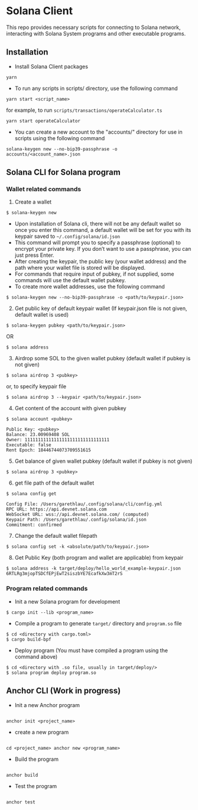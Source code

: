 # Solana Client

This repo provides necessary scripts for connecting to Solana network, interacting with Solana
System programs and other executable programs.

## Installation

- Install Solana Client packages

```shell
yarn
```

- To run any scripts in scripts/ directory, use the following command

```shell
yarn start <script_name>
```

for example, to run `scripts/transactions/operateCalculator.ts`

```shell
yarn start operateCalculator
```

- You can create a new account to the "accounts/" directory for use in scripts using the following
  command

```shell
solana-keygen new --no-bip39-passphrase -o accounts/<account_name>.json
```

## Solana CLI for Solana program

### Wallet related commands

1. Create a wallet

```shell
$ solana-keygen new
```

- Upon installation of Solana cli, there will not be any default wallet so once you enter this
  command, a default wallet will be set for you with its keypair saved to `~/.config/solana/id.json`
- This command will prompt you to specify a passphrase (optional) to encrypt your private key. If
  you don’t want to use a passphrase, you can just press Enter.
- After creating the keypair, the public key (your wallet address) and the path where your wallet
  file is stored will be displayed.
- For commands that require input of pubkey, if not supplied, some commands will use the default
  wallet pubkey.
- To create more wallet addresses, use the following command

```shell
$ solana-keygen new --no-bip39-passphrase -o <path/to/keypair.json>
```

2. Get public key of default keypair wallet (If keypair.json file is not given, default wallet is
   used)

```shell
$ solana-keygen pubkey <path/to/keypair.json>
```

OR

```shell
$ solana address
```

3. Airdrop some SOL to the given wallet pubkey (default wallet if pubkey is not given)

```shell
$ solana airdrop 3 <pubkey>
```

or, to specify keypair file

```shell
$ solana airdrop 3 --keypair <path/to/keypair.json>
```

4. Get content of the account with given pubkey

```shell
$ solana account <pubkey>

Public Key: <pubkey>
Balance: 23.00969408 SOL
Owner: 11111111111111111111111111111111
Executable: false
Rent Epoch: 18446744073709551615
```

5. Get balance of given wallet pubkey (default wallet if pubkey is not given)

```shell
$ solana airdrop 3 <pubkey>
```

6. get file path of the default wallet

```shell
$ solana config get

Config File: /Users/garethlau/.config/solana/cli/config.yml
RPC URL: https://api.devnet.solana.com
WebSocket URL: wss://api.devnet.solana.com/ (computed)
Keypair Path: /Users/garethlau/.config/solana/id.json
Commitment: confirmed
```

7. Change the default wallet filepath

```shell
$ solana config set -k <absolute/path/to/keypair.json>
```

8. Get Public Key (both program and wallet are applicable) from keypair

```shell
$ solana address -k target/deploy/hello_world_example-keypair.json
6RTLRg3mjopTSDCfEPjEwT2siszbYE7EcafkXw3mT2rS
```

### Program related commands

- Init a new Solana program for development

```shell
$ cargo init --lib <program_name>
```

- Compile a program to generate `target/` directory and `program.so` file

```shell
$ cd <directory with cargo.toml>
$ cargo build-bpf
```

- Deploy program (You must have compiled a program using the command above)

```shell
$ cd <directory with .so file, usually in target/deploy/>
$ solana program deploy program.so
```

## Anchor CLI (Work in progress)

- Init a new Anchor program

```

anchor init <project_name>

```

- create a new program

```

cd <project_name> anchor new <program_name>

```

- Build the program

```

anchor build

```

- Test the program

```

anchor test

```

```

```
